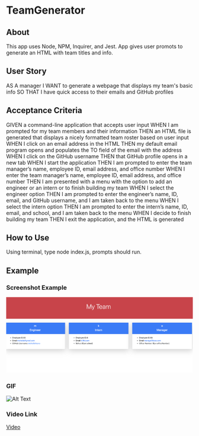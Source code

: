 # TeamGenerator

## About
This app uses Node, NPM, Inquirer, and Jest. App gives user promots to generate an HTML with team titles and info.

## User Story
AS A manager
I WANT to generate a webpage that displays my team's basic info
SO THAT I have quick access to their emails and GitHub profiles

## Acceptance Criteria
GIVEN a command-line application that accepts user input
WHEN I am prompted for my team members and their information
THEN an HTML file is generated that displays a nicely formatted team roster based on user input
WHEN I click on an email address in the HTML
THEN my default email program opens and populates the TO field of the email with the address
WHEN I click on the GitHub username
THEN that GitHub profile opens in a new tab
WHEN I start the application
THEN I am prompted to enter the team manager’s name, employee ID, email address, and office number
WHEN I enter the team manager’s name, employee ID, email address, and office number
THEN I am presented with a menu with the option to add an engineer or an intern or to finish building my team
WHEN I select the engineer option
THEN I am prompted to enter the engineer’s name, ID, email, and GitHub username, and I am taken back to the menu
WHEN I select the intern option
THEN I am prompted to enter the intern’s name, ID, email, and school, and I am taken back to the menu
WHEN I decide to finish building my team
THEN I exit the application, and the HTML is generated

## How to Use
Using terminal, type node index.js, prompts should run.

## Example

### Screenshot Example
![alt text](https://github.com/MichelleHirano/TeamGenerator/blob/db28db4aca5fb95d1f27cc4724e536291fcf53ad/Samples/Sample-HTML.png)

### GIF
![Alt Text](https://github.com/MichelleHirano/TeamGenerator/blob/db28db4aca5fb95d1f27cc4724e536291fcf53ad/Samples/gif-sample.gif)

### Video Link

[Video](https://drive.google.com/file/d/1uDHRXtovW1V0gEUTcpnTLGCyzY8pPZAC/view)
